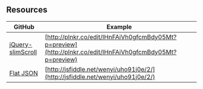 ## Resources

| GitHub | Example |
| ------ | ------- |
| [jQuery-slimScroll](https://github.com/rochal/jQuery-slimScroll) | [http://plnkr.co/edit/IHnFAiVh0gfcmBdy05Mt?p=preview](http://plnkr.co/edit/IHnFAiVh0gfcmBdy05Mt?p=preview) |
| [Flat JSON](https://github.com/djhvscf/flatJSON) | [http://jsfiddle.net/wenyi/uho91j0e/2/](http://jsfiddle.net/wenyi/uho91j0e/2/) |
